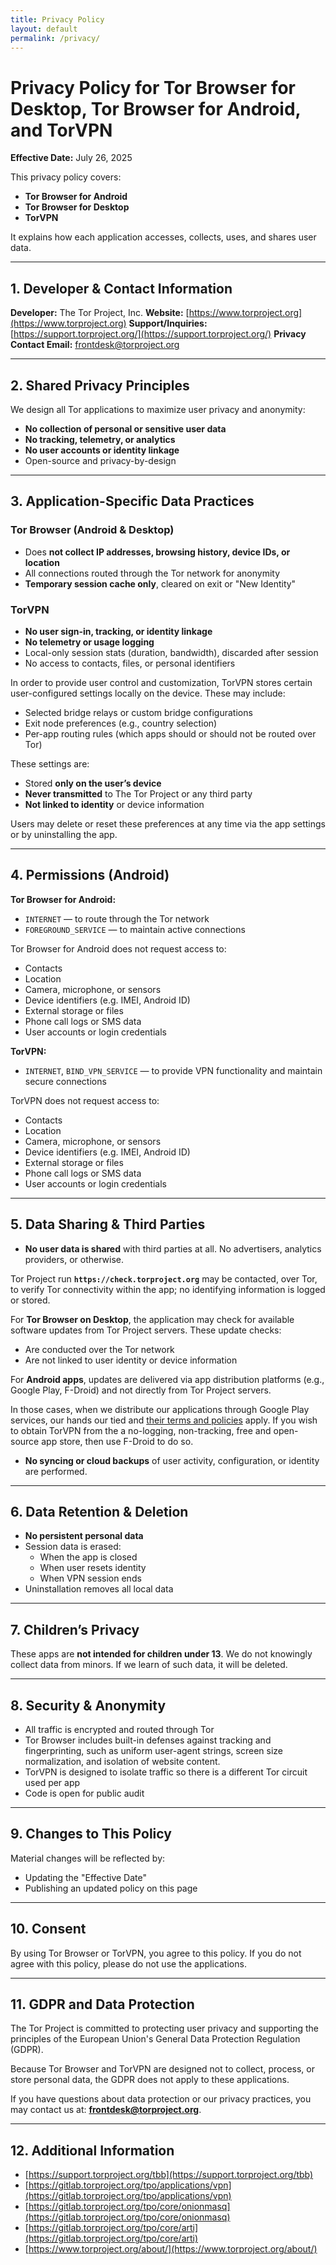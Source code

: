 ```yaml
---
title: Privacy Policy
layout: default
permalink: /privacy/
---
```


# Privacy Policy for Tor Browser for Desktop, Tor Browser for Android, and TorVPN

**Effective Date:** July 26, 2025

This privacy policy covers:

- **Tor Browser for Android**
- **Tor Browser for Desktop**
- **TorVPN**

It explains how each application accesses, collects, uses, and shares user data.

---

## 1. Developer & Contact Information

**Developer:** The Tor Project, Inc.
**Website:** [https://www.torproject.org](https://www.torproject.org)
**Support/Inquiries:** [https://support.torproject.org/](https://support.torproject.org/)
**Privacy Contact Email:** frontdesk@torproject.org

---

## 2. Shared Privacy Principles

We design all Tor applications to maximize user privacy and anonymity:
- **No collection of personal or sensitive user data**
- **No tracking, telemetry, or analytics**
- **No user accounts or identity linkage**
- Open-source and privacy-by-design

---

## 3. Application-Specific Data Practices

### Tor Browser (Android & Desktop)
- Does **not collect IP addresses, browsing history, device IDs, or location**
- All connections routed through the Tor network for anonymity
- **Temporary session cache only**, cleared on exit or "New Identity"

### TorVPN
- **No user sign-in, tracking, or identity linkage**
- **No telemetry or usage logging**
- Local-only session stats (duration, bandwidth), discarded after session
- No access to contacts, files, or personal identifiers

In order to provide user control and customization, TorVPN stores certain user-configured settings locally on the device. These may include:

- Selected bridge relays or custom bridge configurations
- Exit node preferences (e.g., country selection)
- Per-app routing rules (which apps should or should not be routed over Tor)

These settings are:
- Stored **only on the user’s device**
- **Never transmitted** to The Tor Project or any third party
- **Not linked to identity** or device information

Users may delete or reset these preferences at any time via the app settings or by uninstalling the app.

---

## 4. Permissions (Android)

**Tor Browser for Android:**
- `INTERNET` — to route through the Tor network
- `FOREGROUND_SERVICE` — to maintain active connections

Tor Browser for Android does not request access to:
- Contacts
- Location
- Camera, microphone, or sensors
- Device identifiers (e.g. IMEI, Android ID)
- External storage or files
- Phone call logs or SMS data
- User accounts or login credentials

**TorVPN:**
- `INTERNET`, `BIND_VPN_SERVICE` — to provide VPN functionality and maintain secure connections

TorVPN does not request access to:
- Contacts
- Location
- Camera, microphone, or sensors
- Device identifiers (e.g. IMEI, Android ID)
- External storage or files
- Phone call logs or SMS data
- User accounts or login credentials


---

## 5. Data Sharing & Third Parties

- **No user data is shared** with third parties at all. No advertisers, analytics providers, or otherwise.

Tor Project run **`https://check.torproject.org`** may be contacted, over Tor, to verify Tor connectivity within the app; no identifying information is logged or stored.

For **Tor Browser on Desktop**, the application may check for available software updates from Tor Project servers. These update checks:
- Are conducted over the Tor network
- Are not linked to user identity or device information

For **Android apps**, updates are delivered via app distribution platforms (e.g., Google Play, F-Droid) and not directly from Tor Project servers.

In those cases, when we distribute our applications through Google Play services, our hands our tied and [their terms and policies](https://play.google.com/about/play-terms.html) apply. If you wish to obtain TorVPN from the a no-logging, non-tracking, free and open-source app store, then use F-Droid to do so.

- **No syncing or cloud backups** of user activity, configuration, or identity are performed.

---

## 6. Data Retention & Deletion

- **No persistent personal data**
- Session data is erased:
  - When the app is closed
  - When user resets identity
  - When VPN session ends
- Uninstallation removes all local data

---

## 7. Children’s Privacy

These apps are **not intended for children under 13**. We do not knowingly collect data from minors. If we learn of such data, it will be deleted.

---

## 8. Security & Anonymity

- All traffic is encrypted and routed through Tor
- Tor Browser includes built-in defenses against tracking and fingerprinting, such as uniform user-agent strings, screen size normalization, and isolation of website content.
- TorVPN is designed to isolate traffic so there is a different Tor circuit used per app
- Code is open for public audit

---

## 9. Changes to This Policy

Material changes will be reflected by:
- Updating the "Effective Date"
- Publishing an updated policy on this page

---

## 10. Consent

By using Tor Browser or TorVPN, you agree to this policy. If you do not agree with this policy, please do not use the applications.

---

## 11. GDPR and Data Protection

The Tor Project is committed to protecting user privacy and supporting the principles of the European Union's General Data Protection Regulation (GDPR).

Because Tor Browser and TorVPN are designed not to collect, process, or store personal data, the GDPR does not apply to these applications.

If you have questions about data protection or our privacy practices, you may contact us at: **frontdesk@torproject.org**.

---

## 12. Additional Information

- [https://support.torproject.org/tbb](https://support.torproject.org/tbb)
- [https://gitlab.torproject.org/tpo/applications/vpn](https://gitlab.torproject.org/tpo/applications/vpn)
- [https://gitlab.torproject.org/tpo/core/onionmasq](https://gitlab.torproject.org/tpo/core/onionmasq)
- [https://gitlab.torproject.org/tpo/core/arti](https://gitlab.torproject.org/tpo/core/arti)
- [https://www.torproject.org/about/](https://www.torproject.org/about/)

